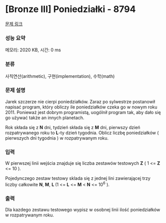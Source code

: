 # [Bronze III] Poniedziałki - 8794 

[문제 링크](https://www.acmicpc.net/problem/8794) 

### 성능 요약

메모리: 2020 KB, 시간: 0 ms

### 분류

사칙연산(arithmetic), 구현(implementation), 수학(math)

### 문제 설명

<p>Jarek szczerze nie cierpi poniedziałków. Zaraz po sylwestrze postanowił napisać program, który obliczy ile poniedziałków czeka go w nowym roku 2011. Ponieważ jest dobrym programistą, uogólnił program tak, aby dało się go używać także an innych planetach.</p>

<p>Rok składa się z <strong>N</strong> dni, tydzień składa się z <strong>M</strong> dni, pierwszy dzień rozpatrywanego roku to <strong>L</strong>-ty dzień tygodnia. Oblicz liczbę poniedziałków ( pierwszych dni tygodnia ) w rozpatrywanym roku.</p>

### 입력 

 <p>W pierwszej linii wejścia znajduje się liczba zestawów testowych <strong>Z</strong> ( 1 <= <strong>Z</strong> <= 10 ).</p>

<p>Pojedynczego zestaw testowy sklada się z jednej lini zawierającej trzy liczby całkowite <strong>N</strong>, <strong>M</strong>, <strong>L </strong>(1 <= <strong> L</strong> <= <strong>M</strong> < <strong>N</strong> <= 10<sup>6</sup> ).</p>

### 출력 

 <p>Dla kazdego zestawu testowego wypisz w osobnej linii ilość poniedziałków w rozpatrywanym roku.</p>

<ul>
</ul>

